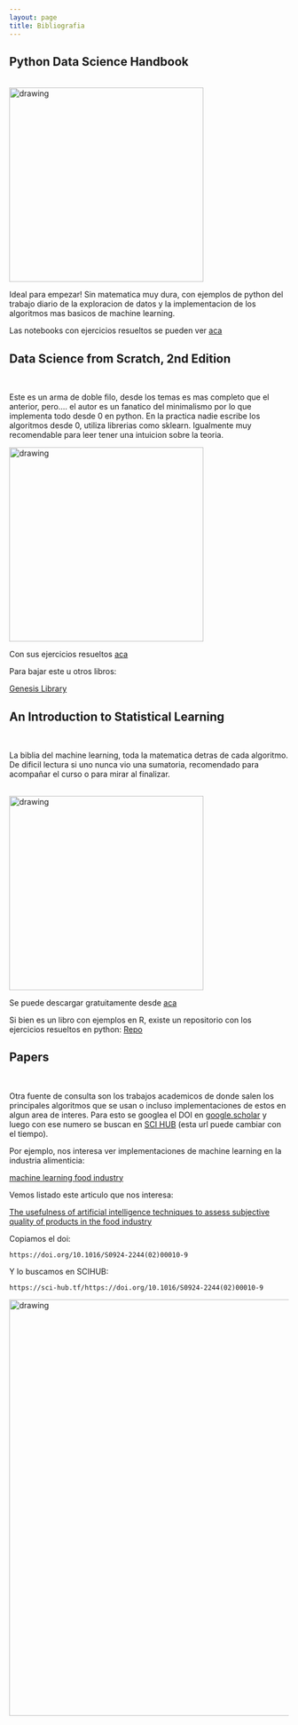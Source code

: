 ```yaml
---
layout: page
title: Bibliografia
---
```





## Python Data Science Handbook

<br>

<img src="https://jakevdp.github.io/PythonDataScienceHandbook/figures/PDSH-cover.png" alt="drawing" width="350"/>

<br>

Ideal para empezar! Sin matematica muy dura, con ejemplos de python del trabajo diario de la exploracion de datos y la implementacion de los algoritmos mas basicos de machine learning.

Las notebooks con ejercicios resueltos se pueden ver [aca](https://github.com/jakevdp/PythonDataScienceHandbook)


## Data Science from Scratch, 2nd Edition

<br>

Este es un arma de doble filo, desde los temas es mas completo que el anterior, pero.... el autor es un fanatico del minimalismo por lo que implementa todo desde 0 en python. En la practica nadie escribe los algoritmos desde 0, utiliza librerias como sklearn. Igualmente muy recomendable para leer tener una intuicion sobre la teoria.

<img src="https://i.imgur.com/UMSKVmi.png" alt="drawing" width="350"/>

<br>

Con sus ejercicios resueltos [aca](https://github.com/joelgrus/data-science-from-scratch)


Para bajar este u otros libros:

[Genesis Library](https://libgen.lc/)

## An Introduction to Statistical Learning 

<br>

La biblia del machine learning, toda la matematica detras de cada algoritmo. De dificil lectura si uno nunca vio una sumatoria, recomendado para acompañar el curso o para mirar al finalizar.

<br>

<img src="http://faculty.marshall.usc.edu/gareth-james/ISL/ISL%20Cover%202.jpg" alt="drawing" width="350"/>

Se puede descargar gratuitamente desde [aca](http://faculty.marshall.usc.edu/gareth-james/ISL/)

Si bien es un libro con ejemplos en R, existe un repositorio con los ejercicios resueltos en python: [Repo](https://github.com/JWarmenhoven/ISLR-python)


## Papers

<br>

Otra fuente de consulta son los trabajos academicos de donde salen los principales algoritmos que se usan o incluso implementaciones de estos en algun area de interes. Para esto se googlea el DOI en [google.scholar](https://scholar.google.com/) y luego con ese numero se buscan en [SCI HUB](https://scihub.wikicn.top/) (esta url puede cambiar con el tiempo).

Por ejemplo, nos interesa ver implementaciones de machine learning en la industria alimenticia:

[machine learning food industry](https://scholar.google.com/scholar?hl=en&as_sdt=0%2C5&q=machine+learning+food+industry&btnG=&oq=machine+learning+food+in)

Vemos listado este articulo que nos interesa:

[The usefulness of artificial intelligence techniques to assess subjective quality of products in the food industry](https://www.sciencedirect.com/science/article/abs/pii/S0924224402000109)

Copiamos el doi: 

```
https://doi.org/10.1016/S0924-2244(02)00010-9
```

Y lo buscamos en SCIHUB:


```
https://sci-hub.tf/https://doi.org/10.1016/S0924-2244(02)00010-9
```

<img src="https://i.imgur.com/8H6e1Sj.png" alt="drawing" width="750"/>



